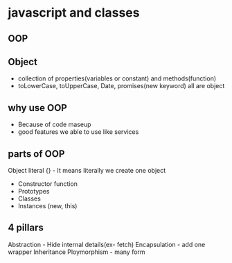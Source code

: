 # javascript and classes

## OOP

## Object
- collection of properties(variables or constant) and methods(function)
- toLowerCase, toUpperCase, Date, promises(new keyword) all are object

## why use OOP
- Because of code maseup
- good features we able to use like services

## parts of OOP
Object literal {} - It means literally we create one object

- Constructor function
- Prototypes
- Classes 
- Instances (new, this)


## 4 pillars
Abstraction - Hide internal details(ex- fetch)
Encapsulation - add one wrapper
Inheritance
Ploymorphism - many form